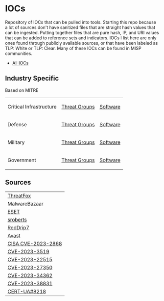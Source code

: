 # IOCs
Repository of IOCs that can be pulled into tools. Starting this repo because a lot of sources don't have sanitized files that are straight hash values that can be ingested. Putting together files that are pure hash, IP, and URI values that can be added to reference sets and indicators. IOCs I list here are only ones found through publicly available sources, or that have been labeled as TLP: White or TLP: Clear. Many of these IOCs can be found in MISP communities.
- <a href="https://github.com/PudgyDragon/IOCs/tree/main/All">All IOCs</a>

## Industry Specific
Based on MITRE
<table>
  <tr>
    <td>
      <p>Critical Infrastructure</p>
    </td>
    <td>
      <a href="https://github.com/PudgyDragon/IOCs/blob/main/Critical%20Infrastructure/groups.md">Threat Groups</a>
    </td>
    <td>
      <a href="https://github.com/PudgyDragon/IOCs/blob/main/Critical%20Infrastructure/software.md">Software</a>
    </td>
  </tr>
  <tr>
    <td>
      <p>Defense</p>
    </td>
    <td>
      <a href="https://github.com/PudgyDragon/IOCs/blob/main/Defense/groups.md">Threat Groups</a>
    </td>
    <td>
      <a href="#">Software</a>
    </td>
  </tr>
  <tr>
    <td>
      <p>Military</p>
    </td>
    <td>
      <a href="#">Threat Groups</a>
    </td>
    <td>
      <a href="#">Software</a>
    </td>
  </tr>
  <tr>
    <td>
      <p>Government</p>
    </td>
    <td>
      <a href="#">Threat Groups</a>
    </td>
    <td>
      <a href="#">Software</a>
    </td>
  </tr>
</table>

## Sources
<table>
  <tr>
    <td>
      <a href="https://threatfox-api.abuse.ch/">ThreatFox</a>
    </td>
  </tr>
  <tr>
    <td>
      <a href="https://bazaar.abuse.ch/">MalwareBazaar</a>
    </td>
  </tr>
  <tr>
    <td>
      <a href="https://github.com/eset/malware-ioc/">ESET</a>
    </td>
  </tr>
  <tr>
    <td>
      <a href="https://github.com/sroberts/awesome-iocs#indicators">sroberts</a>
    </td>
  </tr>
  <tr>
    <td>
      <a href="https://github.com/RedDrip7/APT_Digital_Weapon/">RedDrip7</a>
    </td>
  </tr>
  <tr>
    <td>
      <a href="https://github.com/avast/">Avast</a>
    </td>
  </tr>
  <tr>
    <td>
      <a href="https://www.cisa.gov/news-events/alerts/2023/08/29/cisa-releases-iocs-associated-malicious-barracuda-activity">CISA CVE-2023-2868</a>
    </td>
  </tr>
  <tr>
    <td>
      <a href="https://www.cisa.gov/news-events/cybersecurity-advisories/aa23-201a">CVE-2023-3519</a>
    </td>
  </tr>
  <tr>
    <td>
      <a href="https://www.cisa.gov/news-events/cybersecurity-advisories/aa23-289a">CVE-2023-22515</a>
    </td>
  </tr>
  <tr>
    <td>
      <a href="https://www.cisa.gov/news-events/cybersecurity-advisories/aa23-131a">CVE-2023-27350</a>
    </td>
  </tr>
  <tr>
    <td>
      <a href="https://www.cisa.gov/news-events/cybersecurity-advisories/aa23-158a">CVE-2023-34362</a>
    </td>
  </tr>
  <tr>
    <td>
      <a href="https://www.uptycs.com/blog/cve-2023-38831-winrar-zero-day">CVE-2023-38831</a>
    </td>
  </tr>
  <tr>
    <td>
      <a href="https://cert.gov.ua/article/6276652">CERT-UA#8218</a>
    </td>
  </tr>
</table>
